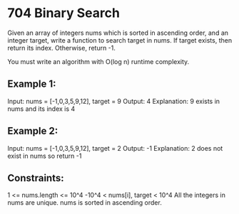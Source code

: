 # 704 Binary Search

Given an array of integers nums which is sorted in ascending order, and an integer target, write a function to search target in nums. If target exists, then return its index. Otherwise, return -1.

You must write an algorithm with O(log n) runtime complexity.

 

## Example 1:
Input: nums = [-1,0,3,5,9,12], target = 9
Output: 4
Explanation: 9 exists in nums and its index is 4

## Example 2:
Input: nums = [-1,0,3,5,9,12], target = 2
Output: -1
Explanation: 2 does not exist in nums so return -1
 

## Constraints:
1 <= nums.length <= 10^4
-10^4 < nums[i], target < 10^4
All the integers in nums are unique.
nums is sorted in ascending order.